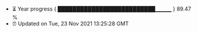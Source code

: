 - ⏳ Year progress { ██████████████████████████▁▁▁▁ } 89.47 %
- ⏰ Updated on Tue, 23 Nov 2021 13:25:28 GMT


